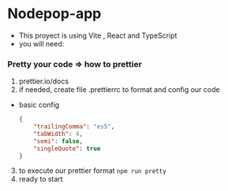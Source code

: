 # Nodepop-app

- This proyect is using Vite , React and TypeScript
- you will need:

### Pretty your code => how to prettier

1. prettier.io/docs
2. if needed, create file .prettierrc to format and config our code

- basic config
    ```json
    {
        "trailingComma": "es5",
        "tabWidth": 4,
        "semi": false,
        "singleQuote": true
    }
    ```

3. to execute our prettier format `npm run pretty`
4. ready to start
